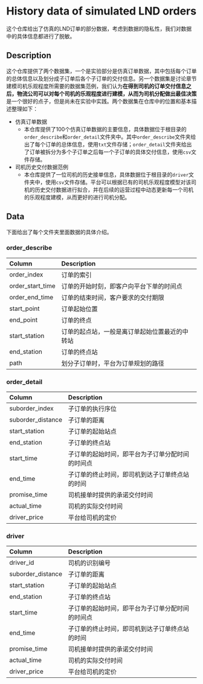 # History data of simulated LND orders

这个仓库给出了仿真的LND订单的部分数据，考虑到数据的隐私性，我们对数据中的具体信息都进行了脱敏。

## Description

这个仓库提供了两个数据集，一个是实验部分是仿真订单数据，其中包括每个订单的总体信息以及划分成子订单后各个子订单的交付信息。另一个数据集是讨论章节建模司机乐观程度所需要的数据集范例，我们认为**在得到司机的订单交付信息之后，物流公司可以对每个司机的乐观程度进行建模，从而为司机分配做出最佳决策**是一个很好的点子，但是尚未在实验中实践。两个数据集在仓库中的位置和基本描述整理如下：

-  仿真订单数据
   -  本仓库提供了100个仿真订单数据的主要信息，具体数据位于根目录的`order_describe`和`order_detail`文件夹中。其中`order_describe`文件夹给出了每个订单的总体信息，使用`txt`文件存储；`order_detail`文件夹给出了订单被拆分为多个子订单之后每一个子订单的具体交付信息，使用`csv`文件存储。
-  司机历史交付数据范例
   -  本仓库提供了一位司机的历史接单信息，具体数据位于根目录的`driver`文件夹中，使用`csv`文件存储。平台可以根据已有的司机乐观程度模型对该司机的历史交付数据进行拟合，并在后续的运营过程中动态更新每一个司机的乐观程度建模，从而更好的进行司机分配。

## Data

下面给出了每个文件夹里面数据的具体介绍。

### order_describe

| Column           | Description                                    |
| :--------------- | :--------------------------------------------- |
| order_index      | 订单的索引                                     |
| order_start_time | 订单的开始时刻，即客户向平台下单的时间点       |
| order_end_time   | 订单的结束时间，客户要求的交付期限             |
| start_point      | 订单起始位置                                   |
| end_point        | 订单的终点                                     |
| start_station    | 订单的起点站，一般是离订单起始位置最近的中转站 |
| end_station      | 订单的终点站                                   |
| path             | 划分子订单时，平台为订单规划的路径             |

### order_detail

| Column            | Description                                      |
| :---------------- | :----------------------------------------------- |
| suborder_index    | 子订单的执行序位                                 |
| suborder_distance | 子订单的距离                                     |
| start_station     | 子订单的起始站点                                 |
| end_station       | 子订单的终点站                                   |
| start_time        | 子订单的起始时间，即平台为子订单分配时间的时间点 |
| end_time          | 子订单的终止时间，即司机到达子订单终点站的时间   |
| promise_time      | 司机接单时提供的承诺交付时间                     |
| actual_time       | 司机的实际交付时间                               |
| driver_price      | 平台给司机的定价                                 |

### driver

| Column            | Description                                      |
| :---------------- | :----------------------------------------------- |
| driver_id         | 司机的识别编号                                   |
| suborder_distance | 子订单的距离                                     |
| start_station     | 子订单的起始站点                                 |
| end_station       | 子订单的终点站                                   |
| start_time        | 子订单的起始时间，即平台为子订单分配时间的时间点 |
| end_time          | 子订单的终止时间，即司机到达子订单终点站的时间   |
| promise_time      | 司机接单时提供的承诺交付时间                     |
| actual_time       | 司机的实际交付时间                               |
| driver_price      | 平台给司机的定价                                 |

